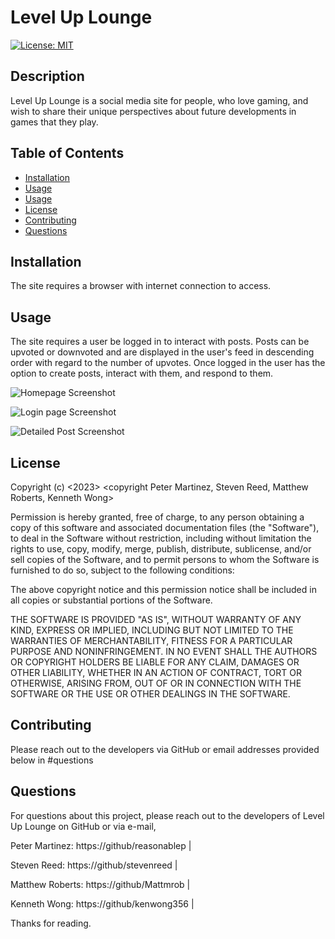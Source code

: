 # Level Up Lounge

[![License: MIT](https://img.shields.io/badge/License-MIT-yellow.svg)](https://opensource.org/licenses/MIT)

## Description
Level Up Lounge is a social media site for people, who love gaming, and wish to share their unique perspectives about future developments in games that they play.

## Table of Contents

- [Installation](#installation)
- [Usage](#usage)
- [Usage](#usage)
- [License](#license)
- [Contributing](#contributing)
- [Questions](#questions)


## Installation
The site requires a browser with internet connection to access. 

## Usage
The site requires a user be logged in to interact with posts. Posts can be upvoted or downvoted and are displayed in the user's feed in descending order with regard to the number of upvotes. Once logged in the user has the option to create posts, interact with them, and respond to them.

![Homepage Screenshot](homepage_image_placeholder)

![Login page Screenshot](homepage_image_placeholder)

![Detailed Post Screenshot](homepage_image_placeholder)

## License
Copyright (c) <2023> <copyright Peter Martinez, Steven Reed, Matthew Roberts, Kenneth Wong>

Permission is hereby granted, free of charge, to any person obtaining a copy
of this software and associated documentation files (the "Software"), to deal
in the Software without restriction, including without limitation the rights
to use, copy, modify, merge, publish, distribute, sublicense, and/or sell
copies of the Software, and to permit persons to whom the Software is
furnished to do so, subject to the following conditions:

The above copyright notice and this permission notice shall be included in all
copies or substantial portions of the Software.

THE SOFTWARE IS PROVIDED "AS IS", WITHOUT WARRANTY OF ANY KIND, EXPRESS OR
IMPLIED, INCLUDING BUT NOT LIMITED TO THE WARRANTIES OF MERCHANTABILITY,
FITNESS FOR A PARTICULAR PURPOSE AND NONINFRINGEMENT. IN NO EVENT SHALL THE
AUTHORS OR COPYRIGHT HOLDERS BE LIABLE FOR ANY CLAIM, DAMAGES OR OTHER
LIABILITY, WHETHER IN AN ACTION OF CONTRACT, TORT OR OTHERWISE, ARISING FROM,
OUT OF OR IN CONNECTION WITH THE SOFTWARE OR THE USE OR OTHER DEALINGS IN THE
SOFTWARE.

## Contributing
Please reach out to the developers via GitHub or email addresses provided below in #questions

## Questions
For questions about this project, please reach out to the developers of Level Up Lounge on GitHub or via e-mail, 

Peter Martinez: 
https://github/reasonablep |

Steven Reed:
https://github/stevenreed |

Matthew Roberts:
https://github/Mattmrob |

Kenneth Wong:
https://github/kenwong356 |

Thanks for reading. 